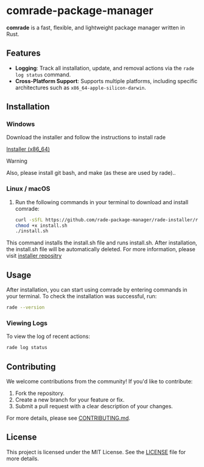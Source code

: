 # comrade-package-manager

**comrade** is a fast, flexible, and lightweight package manager written in Rust.

## Features

- **Logging**: Track all installation, update, and removal actions via the `rade log status` command.
- **Cross-Platform Support**: Supports multiple platforms, including specific architectures such as `x86_64-apple-silicon-darwin`.

## Installation

### Windows

Download the installer and follow the instructions to install rade 

[Installer (x86_64)](https://github.com/rade-package-manager/rade-installer/releases/download/0.1/ComradeInstaller.exe)

> [!WARNING]
> Also, please install git bash, and make (as these are used by rade)..

### Linux / macOS

1. Run the following commands in your terminal to download and install comrade:
   ```bash
   curl -sSfL https://github.com/rade-package-manager/rade-installer/releases/download/0.1/installer.sh -o install.sh
   chmod +x install.sh
   ./install.sh
   ```
This command installs the install.sh file and runs install.sh.
After installation, the install.sh file will be automatically deleted.
For more information, please visit [installer repositry](https://github.com/rade-package-manager/rade-installer/)


## Usage

After installation, you can start using comrade by entering commands in your terminal. To check the installation was successful, run:

```bash
rade --version
```

### Viewing Logs

To view the log of recent actions:
```bash
rade log status
```

## Contributing

We welcome contributions from the community! If you'd like to contribute:

1. Fork the repository.
2. Create a new branch for your feature or fix.
3. Submit a pull request with a clear description of your changes.

For more details, please see [CONTRIBUTING.md](https://github.com/rade-package-manager/rade-package-manager/blob/stable/CONTRIBUTING.md).

## License

This project is licensed under the MIT License. See the [LICENSE](https://github.com/rade-package-manager/rade-package-manager/blob/stable/LICENSE) file for more details.

